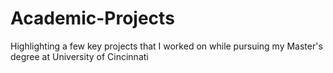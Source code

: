 # Academic-Projects
Highlighting a few key projects that I worked on while pursuing my Master's degree at University of Cincinnati
